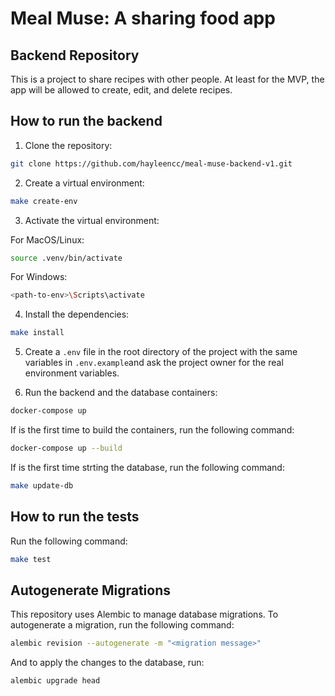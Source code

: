 # Meal Muse: A sharing food app
## Backend Repository
This is a project to share recipes with other people. At least for the MVP, the app will be allowed to create, edit, and delete recipes. 


## How to run the backend
1. Clone the repository:
```bash
git clone https://github.com/hayleencc/meal-muse-backend-v1.git
```

2. Create a virtual environment:
```bash
make create-env
```

3. Activate the virtual environment:

For MacOS/Linux:
```bash
source .venv/bin/activate
```

For Windows:
```bash
<path-to-env>\Scripts\activate
```

4. Install the dependencies:
```bash
make install
```

5. Create a `.env` file in the root directory of the project with the same variables in `.env.example`and ask the project owner for the real environment variables.

6. Run the backend and the database containers:
```bash
docker-compose up
```
If is the first time to build the containers, run the following command:
```bash
docker-compose up --build
```

If is the first time strting the database, run the following command:
```bash
make update-db
```
## How to run the tests
Run the following command:
```bash
make test
```

## Autogenerate Migrations
This repository uses Alembic to manage database migrations. To autogenerate a migration, run the following command:
```bash
alembic revision --autogenerate -m "<migration message>"
```

And to apply the changes to the database, run:
```bash
alembic upgrade head
```